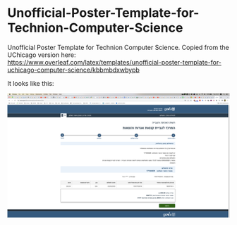 # Unofficial-Poster-Template-for-Technion-Computer-Science
Unofficial Poster Template for Technion Computer Science. Copied from the UChicago version here: https://www.overleaf.com/latex/templates/unofficial-poster-template-for-uchicago-computer-science/kbbmbdxwbypb

It looks like this:

![Latex Rendition Preview](/images/shawarma/preview.png)

